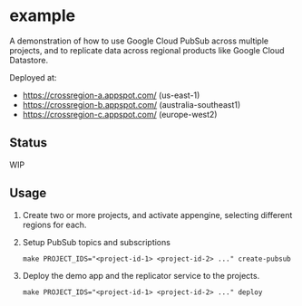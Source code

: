 # example

A demonstration of how to use Google Cloud PubSub across multiple projects, and to replicate data across regional products like Google Cloud Datastore.

Deployed at:

* https://crossregion-a.appspot.com/ (us-east-1)
* https://crossregion-b.appspot.com/ (australia-southeast1)
* https://crossregion-c.appspot.com/ (europe-west2)

## Status

WIP

## Usage

1. Create two or more projects, and activate appengine, selecting different regions for each.

2. Setup PubSub topics and subscriptions

   ```
   make PROJECT_IDS="<project-id-1> <project-id-2> ..." create-pubsub
   ```

3. Deploy the demo app and the replicator service to the projects.

   ```
   make PROJECT_IDS="<project-id-1> <project-id-2> ..." deploy
   ```

